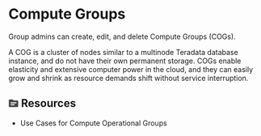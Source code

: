 # Compute Groups

Group admins can create, edit, and delete Compute Groups (COGs).

A COG is a cluster of nodes similar to a multinode Teradata database instance, and do not have their own permanent storage. COGs enable elasticity and extensive computer power in the cloud, and they can easily grow and shrink as resource demands shift without service interruption.

## ![fluto-icn-resources](Images/fluto-icn-resources.png) Resources

-   Use Cases for Compute Operational Groups


